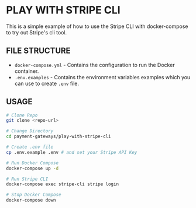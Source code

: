 # PLAY WITH STRIPE CLI

This is a simple example of how to use the Stripe CLI with docker-compose to try out Stripe's cli tool.

## FILE STRUCTURE

- `docker-compose.yml` - Contains the configuration to run the Docker container.
- `.env.examples` - Contains the environment variables examples which you can use to create `.env` file.

## USAGE

```bash
# Clone Repo
git clone <repo-url>

# Change Directory
cd payment-gateways/play-with-stripe-cli

# Create .env file
cp .env.example .env # and set your Stripe API Key

# Run Docker Compose
docker-compose up -d

# Run Stripe CLI
docker-compose exec stripe-cli stripe login

# Stop Docker Compose
docker-compose down
```
